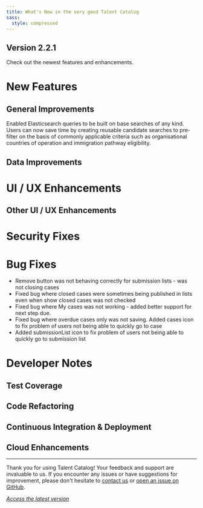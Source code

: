 ```yaml
---
title: What's New in the very good Talent Catalog
sass:
  style: compressed
---
```


## Version 2.2.1 

Check out the newest features and enhancements.

# New Features


## General Improvements
Enabled Elasticsearch queries to be built on base searches of any kind. Users can now save time by
creating reusable candidate searches to pre-filter on the basis of commonly applicable criteria 
such as organisational countries of operation and immigration pathway eligibility.

## Data Improvements


# UI / UX Enhancements

## Other UI / UX Enhancements

# Security Fixes

# Bug Fixes

- Remove button was not behaving correctly for submission lists - was not closing cases
- Fixed bug where closed cases were sometimes being published in lists even when show closed cases 
was not checked
- Fixed bug where My cases was not working - added better support for next step due.
- Fixed bug where overdue cases only was not saving. Added cases icon to fix problem of users not being able to quickly go to case
- Added submissionList icon to fix problem of users not being able to quickly go to submission list

# Developer Notes

## Test Coverage

## Code Refactoring

## Continuous Integration & Deployment

## Cloud Enhancements


---

Thank you for using Talent Catalog! Your feedback and support are invaluable to us. If you encounter 
any issues or have suggestions for improvement, please don't hesitate to [contact us](mailto:support@talentcatalog.net) or
[open an issue on GitHub](https://github.com/Talent-Catalog/talentcatalog/issues).

*[Access the latest version](https://tctalent.org/admin-portal/login)*
